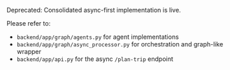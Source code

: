 Deprecated: Consolidated async-first implementation is live.

Please refer to:
- `backend/app/graph/agents.py` for agent implementations
- `backend/app/graph/async_processor.py` for orchestration and graph-like wrapper
- `backend/app/api.py` for the async `/plan-trip` endpoint
